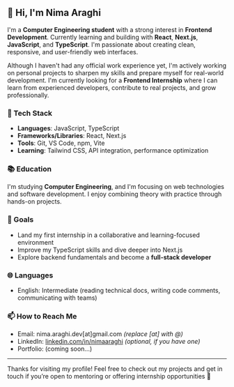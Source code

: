 ## 👋 Hi, I'm Nima Araghi

I'm a **Computer Engineering student** with a strong interest in **Frontend Development**. Currently learning and building with **React**, **Next.js**, **JavaScript**, and **TypeScript**. I'm passionate about creating clean, responsive, and user-friendly web interfaces.

Although I haven't had any official work experience yet, I'm actively working on personal projects to sharpen my skills and prepare myself for real-world development. I'm currently looking for a **Frontend Internship** where I can learn from experienced developers, contribute to real projects, and grow professionally.

### 🧰 Tech Stack
- **Languages**: JavaScript, TypeScript
- **Frameworks/Libraries**: React, Next.js
- **Tools**: Git, VS Code, npm, Vite
- **Learning**: Tailwind CSS, API integration, performance optimization

### 📚 Education
I'm studying **Computer Engineering**, and I'm focusing on web technologies and software development. I enjoy combining theory with practice through hands-on projects.

### 🎯 Goals
- Land my first internship in a collaborative and learning-focused environment  
- Improve my TypeScript skills and dive deeper into Next.js  
- Explore backend fundamentals and become a **full-stack developer**

### 🌐 Languages
- English: Intermediate (reading technical docs, writing code comments, communicating with teams)

### 📫 How to Reach Me
- Email: nima.araghi.dev[at]gmail.com *(replace [at] with @)*  
- LinkedIn: [linkedin.com/in/nimaaraghi](https://linkedin.com/in/nimaaraghi) *(optional, if you have one)*  
- Portfolio: (coming soon...)

---

Thanks for visiting my profile! Feel free to check out my projects and get in touch if you’re open to mentoring or offering internship opportunities 🙌
